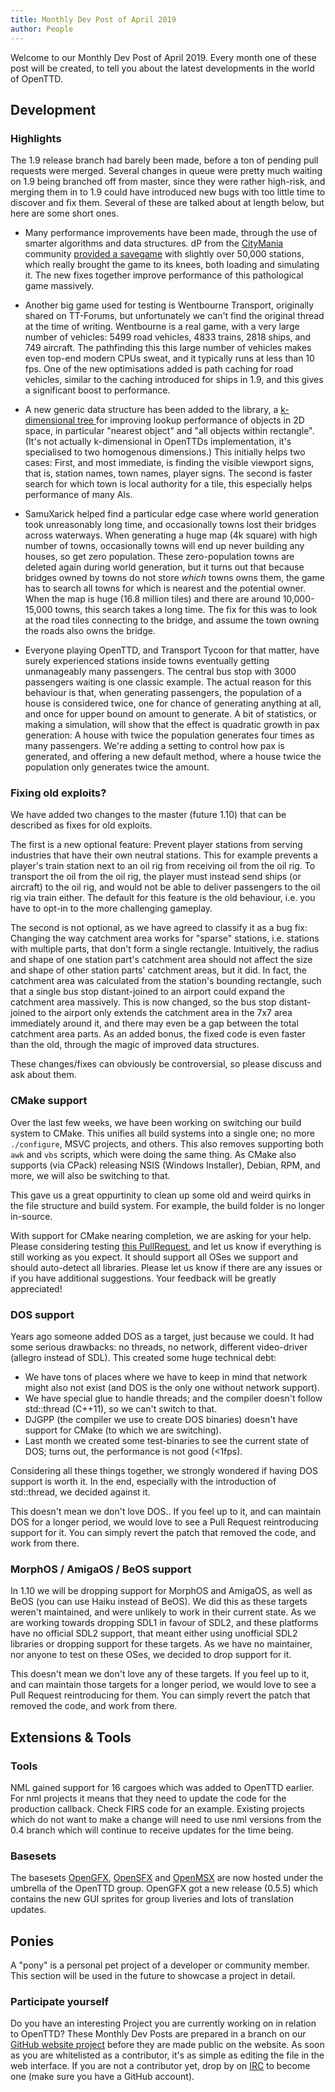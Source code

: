 ```yaml
---
title: Monthly Dev Post of April 2019
author: People
---
```


Welcome to our Monthly Dev Post of April 2019.
Every month one of these post will be created, to tell you about the latest developments in the world of OpenTTD.

<!-- more -->

## Development

### Highlights

The 1.9 release branch had barely been made, before a ton of pending pull requests were merged.
Several changes in queue were pretty much waiting on 1.9 being branched off from master, since they were rather high-risk, and merging them in to 1.9 could have introduced new bugs with too little time to discover and fix them.
Several of these are talked about at length below, but here are some short ones.

* Many performance improvements have been made, through the use of smarter algorithms and data structures.
dP from the [CityMania](https://citymania.org/) community [provided a savegame](https://github.com/OpenTTD/OpenTTD/pull/7235#issuecomment-465280438) with slightly over 50,000 stations, which really brought the game to its knees, both loading and simulating it.
The new fixes together improve performance of this pathological game massively.

* Another big game used for testing is Wentbourne Transport, originally shared on TT-Forums, but unfortunately we can't find the original thread at the time of writing.
Wentbourne is a real game, with a very large number of vehicles: 5499 road vehicles, 4833 trains, 2818 ships, and 749 aircraft.
The pathfinding this this large number of vehicles makes even top-end modern CPUs sweat, and it typically runs at less than 10 fps.
One of the new optimisations added is path caching for road vehicles, similar to the caching introduced for ships in 1.9, and this gives a significant boost to performance.

* A new generic data structure has been added to the library, a [k-dimensional tree ](https://en.wikipedia.org/wiki/K-d_tree) for improving lookup performance of objects in 2D space, in particular "nearest object" and "all objects within rectangle".
(It's not actually k-dimensional in OpenTTDs implementation, it's specialised to two homogenous dimensions.)
This initially helps two cases:
First, and most immediate, is finding the visible viewport signs, that is, station names, town names, player signs.
The second is faster search for which town is local authority for a tile, this especially helps performance of many AIs.

* SamuXarick helped find a particular edge case where world generation took unreasonably long time, and occasionally towns lost their bridges across waterways.
When generating a huge map (4k square) with high number of towns, occasionally towns will end up never building any houses, so get zero population.
These zero-population towns are deleted again during world generation, but it turns out that because bridges owned by towns do not store *which* towns owns them, the game has to search all towns for which is nearest and the potential owner.
When the map is huge (16.8 million tiles) and there are around 10,000-15,000 towns, this search takes a long time.
The fix for this was to look at the road tiles connecting to the bridge, and assume the town owning the roads also owns the bridge.

* Everyone playing OpenTTD, and Transport Tycoon for that matter, have surely experienced stations inside towns eventually getting unmanageably many passengers.
The central bus stop with 3000 passengers waiting is one classic example.
The actual reason for this behaviour is that, when generating passengers, the population of a house is considered twice, one for chance of generating anything at all, and once for upper bound on amount to generate.
A bit of statistics, or making a simulation, will show that the effect is quadratic growth in pax generation: A house with twice the population generates four times as many passengers.
We're adding a setting to control how pax is generated, and offering a new default method, where a house twice the population only generates twice the amount.

### Fixing old exploits?

We have added two changes to the master (future 1.10) that can be described as fixes for old exploits.

The first is a new optional feature:
Prevent player stations from serving industries that have their own neutral stations.
This for example prevents a player's train station next to an oil rig from receiving oil from the oil rig.
To transport the oil from the oil rig, the player must instead send ships (or aircraft) to the oil rig, and would not be able to deliver passengers to the oil rig via train either.
The default for this feature is the old behaviour, i.e. you have to opt-in to the more challenging gameplay.

The second is not optional, as we have agreed to classify it as a bug fix:
Changing the way catchment area works for "sparse" stations, i.e. stations with multiple parts, that don't form a single rectangle.
Intuitively, the radius and shape of one station part's catchment area should not affect the size and shape of other station parts' catchment areas, but it did.
In fact, the catchment area was calculated from the station's bounding rectangle, such that a single bus stop distant-joined to an airport could expand the catchment area massively.
This is now changed, so the bus stop distant-joined to the airport only extends the catchment area in the 7x7 area immediately around it, and there may even be a gap between the total catchment area parts.
As an added bonus, the fixed code is even faster than the old, through the magic of improved data structures.

These changes/fixes can obviously be controversial, so please discuss and ask about them.

### CMake support

Over the last few weeks, we have been working on switching our build system to CMake.
This unifies all build systems into a single one; no more `./configure`, MSVC projects, and others.
This also removes supporting both `awk` and `vbs` scripts, which were doing the same thing.
As CMake also supports (via CPack) releasing NSIS (Windows Installer), Debian, RPM, and more, we will also be switching to that.

This gave us a great oppurtinity to clean up some old and weird quirks in the file structure and build system.
For example, the build folder is no longer in-source.

With support for CMake nearing completion, we are asking for your help.
Please considering testing [this PullRequest](https://github.com/OpenTTD/OpenTTD/pull/7270), and let us know if everything is still working as you expect.
It should support all OSes we support and should auto-detect all libraries.
Please let us know if there are any issues or if you have additional suggestions.
Your feedback will be greatly appreciated!

### DOS support

Years ago someone added DOS as a target, just because we could.
It had some serious drawbacks: no threads, no network, different video-driver (allegro instead of SDL).
This created some huge technical debt:
- We have tons of places where we have to keep in mind that network might also not exist (and DOS is the only one without network support).
- We have special glue to handle threads; and the compiler doesn't follow std::thread (C++11), so we can't switch to that.
- DJGPP (the compiler we use to create DOS binaries) doesn't have support for CMake (to which we are switching).
- Last month we created some test-binaries to see the current state of DOS; turns out, the performance is not good (<1fps).

Considering all these things together, we strongly wondered if having DOS support is worth it.
In the end, especially with the introduction of std::thread, we decided against it.

This doesn't mean we don't love DOS..
If you feel up to it, and can maintain DOS for a longer period, we would love to see a Pull Request reintroducing support for it.
You can simply revert the patch that removed the code, and work from there.

### MorphOS / AmigaOS / BeOS support

In 1.10 we will be dropping support for MorphOS and AmigaOS, as well as BeOS (you can use Haiku instead of BeOS).
We did this as these targets weren't maintained, and were unlikely to work in their current state.
As we are working towards dropping SDL1 in favour of SDL2, and these platforms have no official SDL2 support, that meant either using unofficial SDL2 libraries or dropping support for these targets.
As we have no maintainer, nor anyone to test on these OSes, we decided to drop support for it.

This doesn't mean we don't love any of these targets.
If you feel up to it, and can maintain those targets for a longer period, we would love to see a Pull Request reintroducing for them.
You can simply revert the patch that removed the code, and work from there.

## Extensions & Tools

### Tools

NML gained support for 16 cargoes which was added to OpenTTD earlier.
For nml projects it means that they need to update the code for the production callback.
Check FIRS code for an example.
Existing projects which do not want to make a change will need to use nml versions from the 0.4 branch which will continue to receive updates for the time being.

### Basesets

The basesets [OpenGFX](https://github.com/OpenTTD/OpenGFX), [OpenSFX](https://github.com/OpenTTD/OpenSFX) and [OpenMSX](https://github.com/OpenTTD/OpenMSX) are now hosted under the umbrella of the OpenTTD group.
OpenGFX got a new release (0.5.5) which contains the new GUI sprites for group liveries and lots of translation updates.

## Ponies

A "pony" is a personal pet project of a developer or community member. This section will be used in the future to showcase a project in detail.

 ### Participate yourself

Do you have an interesting Project you are currently working on in relation to OpenTTD?
These Monthly Dev Posts are prepared in a branch on our [GitHub website project](https://github.com/OpenTTD/website/tree/monthly-dev-post/_posts/2019-05-01-monthly-dev-post.md) before they are made public on the website.
As soon as you are whitelisted as a contributor, it's as simple as editing the file in the web interface.
If you are not a contributor yet, drop by on [IRC](https://www.openttd.org/contact.html) to become one (make sure you have a GitHub account).
